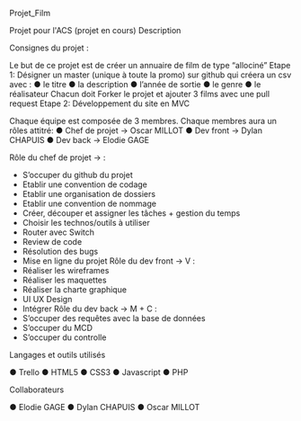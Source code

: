 Projet_Film

Projet pour l'ACS (projet en cours)
Description

Consignes du projet :

Le but de ce projet est de créer un annuaire de film de type “allociné”
Etape 1:
Désigner un master (unique à toute la promo) sur github qui créera un csv avec :
● le titre
● la description
● l’année de sortie
● le genre
● le réalisateur
Chacun doit Forker le projet et ajouter 3 films avec une pull request
Etape 2:
Développement du site en MVC

Chaque équipe est composée de 3 membres.
Chaque membres aura un rôles attitré:
● Chef de projet -> Oscar MILLOT
● Dev front -> Dylan CHAPUIS
● Dev back -> Elodie GAGE

Rôle du chef de projet → :
- S’occuper du github du projet
- Etablir une convention de codage
- Etablir une organisation de dossiers
- Etablir une convention de nommage
- Créer, découper et assigner les tâches + gestion du temps
- Choisir les technos/outils à utiliser
- Router avec Switch
- Review de code
- Résolution des bugs
- Mise en ligne du projet
Rôle du dev front → V :
- Réaliser les wireframes
- Réaliser les maquettes
- Réaliser la charte graphique
- UI UX Design
- Intégrer
Rôle du dev back → M + C :
- S’occuper des requêtes avec la base de données
- S’occuper du MCD
- S’occuper du controlle

Langages et outils utilisés

● Trello
● HTML5
● CSS3
● Javascript
● PHP

Collaborateurs

● Elodie GAGE
● Dylan CHAPUIS
● Oscar MILLOT
